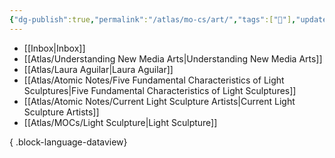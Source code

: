 ```yaml
---
{"dg-publish":true,"permalink":"/atlas/mo-cs/art/","tags":["📍"],"updated":"2024-10-29T18:27:52.591-07:00"}
---
```


- [[Inbox\|Inbox]]
- [[Atlas/Understanding New Media Arts\|Understanding New Media Arts]]
- [[Atlas/Laura Aguilar\|Laura Aguilar]]
- [[Atlas/Atomic Notes/Five Fundamental Characteristics of Light Sculptures\|Five Fundamental Characteristics of Light Sculptures]]
- [[Atlas/Atomic Notes/Current Light Sculpture Artists\|Current Light Sculpture Artists]]
- [[Atlas/MOCs/Light Sculpture\|Light Sculpture]]

{ .block-language-dataview}

